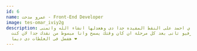 ```yaml
---
id: 6
name: عمرو مدحت - Front-End Developer
image: tes-omar_iviy2g
description: شكرا جدا ي احمد على النقط المفيده جدا دى وهعدلها انشاء الله واتمنى
  نعمل انترفيو تانى بعد كل مرحلة ان كان وقتك يسمح وانا مبسوط من نقدك جدا لان كنت
  هفضل فى الغلطات دى ديما ❤️
---
```

